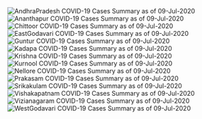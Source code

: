 
<img src="https://deepuhub.github.io/COVID-19/GraphsGenerated/09-Jul-2020/Last24Hrs_AndhraPradesh_09-Jul-2020.jpg" alt="AndhraPradesh COVID-19 Cases Summary as of 09-Jul-2020">
 <br>
<img src="https://deepuhub.github.io/COVID-19/GraphsGenerated/09-Jul-2020/Last24Hrs_Ananthapur_09-Jul-2020.jpg" alt="Ananthapur COVID-19 Cases Summary as of 09-Jul-2020">
 <br>
<img src="https://deepuhub.github.io/COVID-19/GraphsGenerated/09-Jul-2020/Last24Hrs_Chittoor_09-Jul-2020.jpg" alt="Chittoor COVID-19 Cases Summary as of 09-Jul-2020">
 <br>
<img src="https://deepuhub.github.io/COVID-19/GraphsGenerated/09-Jul-2020/Last24Hrs_EastGodavari_09-Jul-2020.jpg" alt="EastGodavari COVID-19 Cases Summary as of 09-Jul-2020">
 <br>
<img src="https://deepuhub.github.io/COVID-19/GraphsGenerated/09-Jul-2020/Last24Hrs_Guntur_09-Jul-2020.jpg" alt="Guntur COVID-19 Cases Summary as of 09-Jul-2020">
 <br>
<img src="https://deepuhub.github.io/COVID-19/GraphsGenerated/09-Jul-2020/Last24Hrs_Kadapa_09-Jul-2020.jpg" alt="Kadapa COVID-19 Cases Summary as of 09-Jul-2020">
 <br>
<img src="https://deepuhub.github.io/COVID-19/GraphsGenerated/09-Jul-2020/Last24Hrs_Krishna_09-Jul-2020.jpg" alt="Krishna COVID-19 Cases Summary as of 09-Jul-2020">
 <br>
<img src="https://deepuhub.github.io/COVID-19/GraphsGenerated/09-Jul-2020/Last24Hrs_Kurnool_09-Jul-2020.jpg" alt="Kurnool COVID-19 Cases Summary as of 09-Jul-2020">
 <br>
<img src="https://deepuhub.github.io/COVID-19/GraphsGenerated/09-Jul-2020/Last24Hrs_Nellore_09-Jul-2020.jpg" alt="Nellore COVID-19 Cases Summary as of 09-Jul-2020">
 <br>
<img src="https://deepuhub.github.io/COVID-19/GraphsGenerated/09-Jul-2020/Last24Hrs_Prakasam_09-Jul-2020.jpg" alt="Prakasam COVID-19 Cases Summary as of 09-Jul-2020">
 <br>
<img src="https://deepuhub.github.io/COVID-19/GraphsGenerated/09-Jul-2020/Last24Hrs_Srikakulam_09-Jul-2020.jpg" alt="Srikakulam COVID-19 Cases Summary as of 09-Jul-2020">
 <br>
<img src="https://deepuhub.github.io/COVID-19/GraphsGenerated/09-Jul-2020/Last24Hrs_Vishakapatnam_09-Jul-2020.jpg" alt="Vishakapatnam COVID-19 Cases Summary as of 09-Jul-2020">
 <br>
<img src="https://deepuhub.github.io/COVID-19/GraphsGenerated/09-Jul-2020/Last24Hrs_Vizianagaram_09-Jul-2020.jpg" alt="Vizianagaram COVID-19 Cases Summary as of 09-Jul-2020">
 <br>
<img src="https://deepuhub.github.io/COVID-19/GraphsGenerated/09-Jul-2020/Last24Hrs_WestGodavari_09-Jul-2020.jpg" alt="WestGodavari COVID-19 Cases Summary as of 09-Jul-2020">
 <br> 